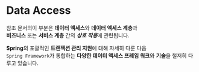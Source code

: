 
# Data Access

참조 문서의이 부분은 **데이터 액세스**와 **데이터 액세스 계층**과  
**비즈니스** 또는 **서비스 계층** 간의 ***상호 작용***에 관련됩니다.  

**Spring**의 포괄적인 **트랜잭션 관리 지원**에 대해 자세히 다룬 다음  
`Spring Framework`가 통합하는 **다양한 데이터 액세스 프레임 워크**와 **기술**을 철저히 다루고 있습니다.  
